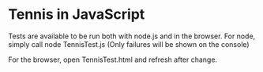 # Tennis in JavaScript

Tests are available to be run both with node.js and in the browser. For node, simply call node TennisTest.js (Only failures will be shown on the console)

For the browser, open TennisTest.html and refresh after change.
